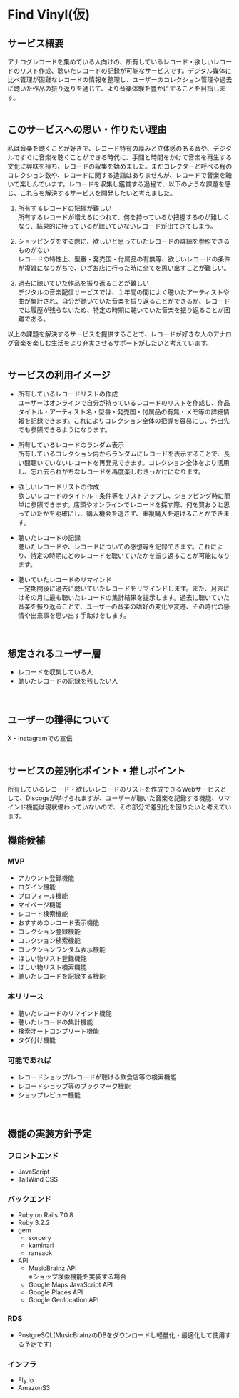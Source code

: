 # Find Vinyl(仮)

## サービス概要
アナログレコードを集めている人向けの、所有しているレコード・欲しいレコードのリスト作成、聴いたレコードの記録が可能なサービスです。デジタル媒体に比べ管理が困難なレコードの情報を整理し、ユーザーのコレクション管理や過去に聴いた作品の振り返りを通じて、より音楽体験を豊かにすることを目指します。  
<br>

## このサービスへの思い・作りたい理由
私は音楽を聴くことが好きで、レコード特有の厚みと立体感のある音や、デジタルですぐに音楽を聴くことができる時代に、手間と時間をかけて音楽を再生する文化に興味を持ち、レコードの収集を始めました。まだコレクターと呼べる程のコレクション数や、レコードに関する造詣はありませんが、レコードで音楽を聴いて楽しんでいます。レコードを収集し鑑賞する過程で、以下のような課題を感じ、これらを解決するサービスを開発したいと考えました。  

1. 所有するレコードの把握が難しい  
所有するレコードが増えるにつれて、何を持っているか把握するのが難しくなり、結果的に持っているが聴いていないレコードが出てきてしまう。  

2. ショッピングをする際に、欲しいと思っていたレコードの詳細を参照できるものがない  
レコードの特性上、型番・発売国・付属品の有無等、欲しいレコードの条件が複雑になりがちで、いざお店に行った時に全てを思い出すことが難しい。  

3. 過去に聴いていた作品を振り返ることが難しい  
デジタルの音楽配信サービスでは、１年間の間によく聴いたアーティストや曲が集計され、自分が聴いていた音楽を振り返ることができるが、レコードでは履歴が残らないため、特定の時期に聴いていた音楽を振り返ることが困難である。  

以上の課題を解決するサービスを提供することで、レコードが好きな人のアナログ音楽を楽しむ生活をより充実させるサポートがしたいと考えています。  
<br>

## サービスの利用イメージ
- 所有しているレコードリストの作成  
ユーザーはオンラインで自分が持っているレコードのリストを作成し、作品タイトル・アーティスト名・型番・発売国・付属品の有無・メモ等の詳細情報を記録できます。これによりコレクション全体の把握を容易にし、外出先でも参照できるようになります。  

- 所有しているレコードのランダム表示  
所有しているコレクション内からランダムにレコードを表示することで、長い間聴いていないレコードを再発見できます。コレクション全体をより活用し、忘れ去られがちなレコードを再度楽しむきっかけになります。  

- 欲しいレコードリストの作成  
欲しいレコードのタイトル・条件等をリストアップし、ショッピング時に簡単に参照できます。店頭やオンラインでレコードを探す際、何を買おうと思っていたかを明確にし、購入機会を逃さず、重複購入を避けることができます。  

- 聴いたレコードの記録  
聴いたレコードや、レコードについての感想等を記録できます。これにより、特定の時期にどのレコードを聴いていたかを振り返ることが可能になります。  

- 聴いていたレコードのリマインド  
一定期間後に過去に聴いていたレコードをリマインドします。また、月末にはその月に最も聴いたレコードの集計結果を提示します。過去に聴いていた音楽を振り返ることで、ユーザーの音楽の嗜好の変化や変遷、その時代の感情や出来事を思い出す手助けをします。  
<br>

## 想定されるユーザー層
- レコードを収集している人  
- 聴いたレコードの記録を残したい人  
<br>

## ユーザーの獲得について
X・Instagramでの宣伝  
<br>

## サービスの差別化ポイント・推しポイント
所有しているレコード・欲しいレコードのリストを作成できるWebサービスとして、Discogsが挙げられますが、ユーザーが聴いた音楽を記録する機能、リマインド機能は現状備わっていないので、その部分で差別化を図りたいと考えています。
<br>

## 機能候補
### MVP
- アカウント登録機能
- ログイン機能
- プロフィール機能
- マイページ機能
- レコード検索機能
- おすすめのレコード表示機能
- コレクション登録機能
- コレクション検索機能
- コレクションランダム表示機能
- ほしい物リスト登録機能
- ほしい物リスト検索機能
- 聴いたレコードを記録する機能

### 本リリース
- 聴いたレコードのリマインド機能
- 聴いたレコードの集計機能
- 検索オートコンプリート機能
- タグ付け機能

### 可能であれば
- レコードショップ/レコードが聴ける飲食店等の検索機能
- レコードショップ等のブックマーク機能
- ショップレビュー機能
<br>

## 機能の実装方針予定
### フロントエンド
- JavaScript
- TailWind CSS

### バックエンド
- Ruby on Rails 7.0.8
- Ruby 3.2.2
- gem
  - sorcery
  - kaminari
  - ransack
- API  
  - MusicBrainz API  
  ※ショップ検索機能を実装する場合
  - Google Maps JavaScript API
  - Google Places API
  - Google Geolocation API

### RDS
- PostgreSQL(MusicBrainzのDBをダウンロードし軽量化・最適化して使用する予定です)

### インフラ
- Fly.io
- AmazonS3
<br>